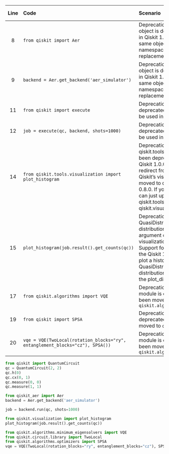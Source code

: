 | Line | Code | Scenario | Scenario Id | Reference | Artifact | Refactoring |
| :--: | :--- | :------- | :---------: | :-------: | :------- | :---------- |
| 8 | `from qiskit import Aer` | Deprecation -> Use of the qiskit.Aer object is deprecated and will be removed in Qiskit 1.0. You should instead use the same object from the qiskit_aer namespace, which is a drop-in replacement. | * | f9660e82-508c-4d89-81e3-c97a551ef265 | Aer | `from qiskit_aer import Aer` |
| 9 | `backend = Aer.get_backend('aer_simulator')` | Deprecation -> Use of the qiskit.Aer object is deprecated and will be removed in Qiskit 1.0. You should instead use the same object from the qiskit_aer namespace, which is a drop-in replacement. | * | f9660e82-508c-4d89-81e3-c97a551ef265 | Aer.get_backend | `backend = Aer.get_backend('aer_simulator')` |
| 11 | `from qiskit import execute` | Deprecation -> `qiskit.execute` is deprecated. `QuantumCircuit.run` should be used instead. | * | Internal Knowledge | execute | |
| 12 | `job = execute(qc, backend, shots=1000)` | Deprecation -> `qiskit.execute` is deprecated. `QuantumCircuit.run` should be used instead. | * | Internal Knowledge | execute | `job = backend.run(qc, shots=1000)` |
| 14 | `from qiskit.tools.visualization import plot_histogram` | Deprecation -> The qiskit.tools.visualization module has been deprecated and will be removed in Qiskit 1.0.0. This module was a legacy redirect from the original location of Qiskit’s visualization module and was moved to qiskit.visualization in Qiskit 0.8.0. If you’re still using this path you can just update your imports from qiskit.tools.visualization to qiskit.visualization. | 9 | 7bc0146e-0c67-4a09-ac91-4e96adaf69a6 | qiskit.tools.visualization | `from qiskit.visualization import plot_histogram` |
| 15 | `plot_histogram(job.result().get_counts(qc))` | Deprecation -> Passing a QuasiDistribution, ProbDistribution, or a distribution dictionary in for the data argument of the plot_histogram() visualization function is now deprecated. Support for doing this will be removed in the Qiskit 1.0 release. If you would like to plot a histogram from a QuasiDistribution, ProbDistribution, or a distribution dictionary you should use the plot_distribution() function instead. | 2 | 06cac5bf-df90-453e-9026-f0f5f83b015c | plot_histogram | `plot_histogram(job.result().get_counts(qc))` |
| 17 | `from qiskit.algorithms import VQE` | Deprecation -> `qiskit.algorithms` module is deprecated. Algorithms have been moved to `qiskit.algorithms.minimum_eigensolvers` | * | Internal Knowledge | VQE | `from qiskit.algorithms.minimum_eigensolvers import VQE` |
| 19 | `from qiskit import SPSA` | Deprecation -> `qiskit.SPSA` is deprecated. Optimizers have been moved to `qiskit.algorithms.optimizers` | * | Internal Knowledge | SPSA | `from qiskit.algorithms.optimizers import SPSA` |
| 20 | `vqe = VQE(TwoLocal(rotation_blocks="ry", entanglement_blocks="cz"), SPSA())` | Deprecation -> `qiskit.algorithms` module is deprecated. Algorithms have been moved to `qiskit.algorithms.minimum_eigensolvers` | * | Internal Knowledge | VQE | `vqe = VQE(TwoLocal(rotation_blocks="ry", entanglement_blocks="cz"), SPSA())` |


```python
from qiskit import QuantumCircuit
qc = QuantumCircuit(2, 2)
qc.h(0)
qc.cx(0, 1)
qc.measure(0, 0)
qc.measure(1, 1)

from qiskit_aer import Aer
backend = Aer.get_backend('aer_simulator')

job = backend.run(qc, shots=1000)

from qiskit.visualization import plot_histogram
plot_histogram(job.result().get_counts(qc))

from qiskit.algorithms.minimum_eigensolvers import VQE
from qiskit.circuit.library import TwoLocal
from qiskit.algorithms.optimizers import SPSA
vqe = VQE(TwoLocal(rotation_blocks="ry", entanglement_blocks="cz"), SPSA())
```